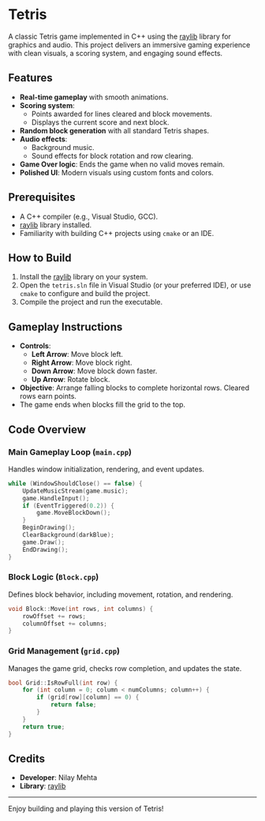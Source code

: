 # Tetris

A classic Tetris game implemented in C++ using the [raylib](https://www.raylib.com/) library for graphics and audio. This project delivers an immersive gaming experience with clean visuals, a scoring system, and engaging sound effects.

## Features

- **Real-time gameplay** with smooth animations.
- **Scoring system**:
  - Points awarded for lines cleared and block movements.
  - Displays the current score and next block.
- **Random block generation** with all standard Tetris shapes.
- **Audio effects**:
  - Background music.
  - Sound effects for block rotation and row clearing.
- **Game Over logic**: Ends the game when no valid moves remain.
- **Polished UI**: Modern visuals using custom fonts and colors.

## Prerequisites

- A C++ compiler (e.g., Visual Studio, GCC).
- [raylib](https://www.raylib.com/) library installed.
- Familiarity with building C++ projects using `cmake` or an IDE.



## How to Build

1. Install the [raylib](https://www.raylib.com/) library on your system.
2. Open the `tetris.sln` file in Visual Studio (or your preferred IDE), or use `cmake` to configure and build the project.
3. Compile the project and run the executable.

## Gameplay Instructions

- **Controls**:
  - **Left Arrow**: Move block left.
  - **Right Arrow**: Move block right.
  - **Down Arrow**: Move block down faster.
  - **Up Arrow**: Rotate block.
- **Objective**: Arrange falling blocks to complete horizontal rows. Cleared rows earn points.
- The game ends when blocks fill the grid to the top.

## Code Overview

### Main Gameplay Loop (`main.cpp`)

Handles window initialization, rendering, and event updates.
```cpp
while (WindowShouldClose() == false) {
    UpdateMusicStream(game.music);
    game.HandleInput();
    if (EventTriggered(0.2)) {
        game.MoveBlockDown();
    }
    BeginDrawing();
    ClearBackground(darkBlue);
    game.Draw();
    EndDrawing();
}
```
### Block Logic (`Block.cpp`)

Defines block behavior, including movement, rotation, and rendering.

```cpp
void Block::Move(int rows, int columns) {
    rowOffset += rows;
    columnOffset += columns;
}
```
### Grid Management (`grid.cpp`)

Manages the game grid, checks row completion, and updates the state.

```cpp
bool Grid::IsRowFull(int row) {     
    for (int column = 0; column < numColumns; column++) {         
        if (grid[row][column] == 0) {             
            return false;         
        }     
    }     
    return true; 
}
```
## Credits

- **Developer**: Nilay Mehta
- **Library**: [raylib](https://www.raylib.com/)

---

Enjoy building and playing this version of Tetris!
